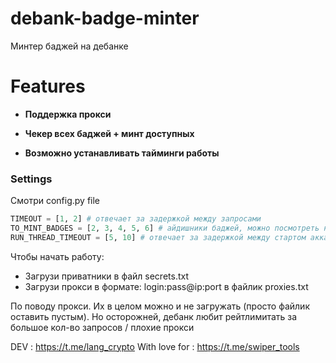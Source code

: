 # debank-badge-minter

Минтер баджей на дебанке

# Features

- **Поддержка прокси**

- **Чекер всех баджей + минт доступных**

- **Возможно устанавливать тайминги работы**

### Settings

Смотри config.py file

~~~python
TIMEOUT = [1, 2] # отвечает за задержкой между запросами
TO_MINT_BADGES = [2, 3, 4, 5, 6] # айдишники баджей, можно посмотреть на странице https://debank.com/badge
RUN_THREAD_TIMEOUT = [5, 10] # отвечает за задержкой между стартом аккаунтов

~~~

Чтобы начать работу:
 - Загрузи приватники в файл secrets.txt
 - Загрузи прокси в формате: login:pass@ip:port в файлик proxies.txt

По поводу прокси. Их в целом можно и не загружать (просто файлик оставить пустым). Но осторожней, дебанк любит рейтлимитать за большое кол-во запросов / плохие прокси

DEV           : https://t.me/lang_crypto
With love for : https://t.me/swiper_tools
